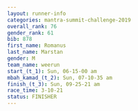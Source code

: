 ```yaml
---
layout: runner-info 
categories: mantra-summit-challenge-2019 
overall_rank: 76
gender_rank: 61
bib: 878
first_name: Romanus
last_name: Marstan
gender: M
team_name: weerun
start_(t_1): Sun, 06-15-00 am
mbah_kamad_(t_2): Sun, 07-10-35 am
finish_(t_3): Sun, 09-25-21 am
race_time: 3-10-21
status: FINISHER
---
```

